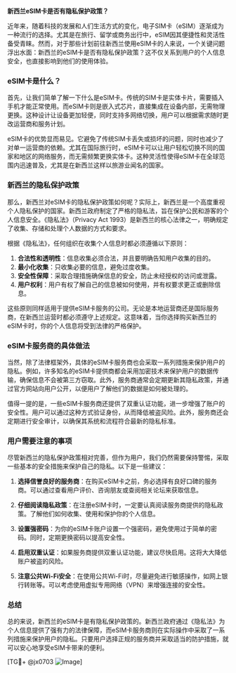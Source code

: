 **新西兰eSIM卡是否有隐私保护政策？**

近年来，随着科技的发展和人们生活方式的变化，电子SIM卡（eSIM）逐渐成为一种流行的选择。尤其是在旅行、留学或商务出行中，eSIM因其便捷性和灵活性备受青睐。然而，对于那些计划前往新西兰使用eSIM卡的人来说，一个关键问题浮出水面：新西兰的eSIM卡是否有隐私保护政策？这不仅关系到用户的个人信息安全，也直接影响到他们的使用体验。

### eSIM卡是什么？

首先，让我们简单了解一下什么是eSIM卡。传统的SIM卡是实体卡片，需要插入手机才能正常使用。而eSIM卡则是嵌入式芯片，直接集成在设备内部，无需物理更换。这种设计让设备更加轻便，同时支持多网络切换，用户可以根据需求随时更改运营商和服务计划。

eSIM卡的优势显而易见。它避免了传统SIM卡丢失或损坏的问题，同时也减少了对单一运营商的依赖。尤其在国际旅行时，eSIM卡可以让用户轻松切换不同的国家和地区的网络服务，而无需频繁更换实体卡。这种灵活性使得eSIM卡在全球范围内迅速普及，尤其是在新西兰这样以旅游业闻名的国家。

### 新西兰的隐私保护政策

那么，新西兰对eSIM卡的隐私保护政策如何呢？实际上，新西兰是一个高度重视个人隐私保护的国家。新西兰政府制定了严格的隐私法，旨在保护公民和游客的个人信息安全。《隐私法》（Privacy Act 1993）是新西兰的核心法律之一，明确规定了收集、存储和处理个人数据的方式和要求。

根据《隐私法》，任何组织在收集个人信息时都必须遵循以下原则：
1. **合法性和透明性**：信息收集必须合法，并且要明确告知用户收集的目的。
2. **最小化收集**：只收集必要的信息，避免过度收集。
3. **安全性保障**：采取合理措施确保信息的安全，防止未经授权的访问或泄露。
4. **用户权利**：用户有权了解自己的信息被如何使用，并有权要求更正或删除信息。

这些原则同样适用于提供eSIM卡服务的公司。无论是本地运营商还是国际服务商，在新西兰运营时都必须遵守上述规定。这意味着，当你选择购买新西兰的eSIM卡时，你的个人信息将受到法律的严格保护。

### eSIM卡服务商的具体做法

当然，除了法律框架外，具体的eSIM卡服务商也会采取一系列措施来保护用户的隐私。例如，许多知名的eSIM卡提供商都会采用加密技术来保护用户的数据传输，确保信息不会被第三方窃取。此外，服务商通常会定期更新其隐私政策，并通过官方网站向用户公开，以便用户了解他们的数据是如何被处理的。

值得一提的是，一些eSIM卡服务商还提供了双重认证功能，进一步增强了账户的安全性。用户可以通过这种方式验证身份，从而降低被盗风险。此外，服务商还会定期进行安全审计，以确保其系统和流程符合最新的隐私标准。

### 用户需要注意的事项

尽管新西兰的隐私保护政策相对完善，但作为用户，我们仍然需要保持警惕，采取一些基本的安全措施来保护自己的隐私。以下是一些建议：

1. **选择信誉良好的服务商**：在购买eSIM卡之前，务必选择有良好口碑的服务商。可以通过查看用户评价、咨询朋友或查阅相关论坛来获取信息。
   
2. **仔细阅读隐私政策**：在注册eSIM卡时，一定要认真阅读服务商提供的隐私政策。了解他们如何收集、使用和保护你的个人信息。

3. **设置强密码**：为你的eSIM卡账户设置一个强密码，避免使用过于简单的密码。同时，定期更换密码以提高安全性。

4. **启用双重认证**：如果服务商提供双重认证功能，建议尽快启用。这将大大降低账户被盗的风险。

5. **注意公共Wi-Fi安全**：在使用公共Wi-Fi时，尽量避免进行敏感操作，如网上银行转账等。可以考虑使用虚拟专用网络（VPN）来增强连接的安全性。

### 总结

总的来说，新西兰的eSIM卡是有隐私保护政策的。新西兰政府通过《隐私法》为个人信息提供了强有力的法律保障，而eSIM卡服务商则在实际操作中采取了一系列措施来保护用户的隐私。只要用户选择正规的服务商并采取适当的防护措施，就可以安心地享受eSIM卡带来的便利。

[TG💪+ @jx0703 ![Image](https://github.com/user-attachments/assets/dbca1d08-cadb-493c-b0ec-ad6f7a83f270)]